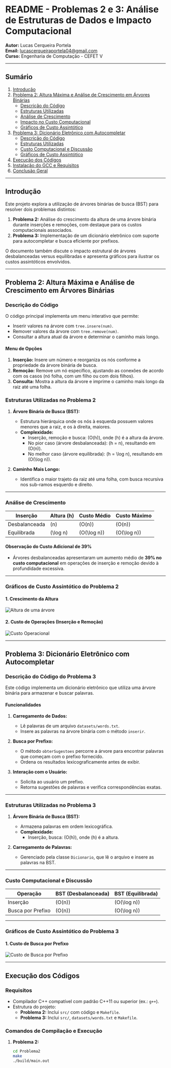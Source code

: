 # README - Problemas 2 e 3: Análise de Estruturas de Dados e Impacto Computacional

**Autor:** Lucas Cerqueira Portela  
**Email:** lucascerqueiraportela04@gmail.com  
**Curso:** Engenharia de Computação - CEFET V  

---

## Sumário

1. [Introdução](#introdução)
2. [Problema 2: Altura Máxima e Análise de Crescimento em Árvores Binárias](#problema-2-altura-máxima-e-análise-de-crescimento-em-árvores-binárias)
   - [Descrição do Código](#descrição-do-código)
   - [Estruturas Utilizadas](#estruturas-utilizadas-no-problema-2)
   - [Análise de Crescimento](#análise-de-crescimento)
   - [Impacto no Custo Computacional](#impacto-no-custo-computacional)
   - [Gráficos de Custo Assintótico](#gráficos-de-custo-assintótico-do-problema-2)
3. [Problema 3: Dicionário Eletrônico com Autocompletar](#problema-3-dicionário-eletrônico-com-autocompletar)
   - [Descrição do Código](#descrição-do-código-do-problema-3)
   - [Estruturas Utilizadas](#estruturas-utilizadas-no-problema-3)
   - [Custo Computacional e Discussão](#custo-computacional-e-discussão)
   - [Gráficos de Custo Assintótico](#gráficos-de-custo-assintótico-do-problema-3)
4. [Execução dos Códigos](#execução-dos-códigos)
5. [Instalação do GCC e Requisitos](#instalação-do-gcc-e-requisitos)
6. [Conclusão Geral](#conclusão-geral)

---

## Introdução

Este projeto explora a utilização de árvores binárias de busca (BST) para resolver dois problemas distintos:

1. **Problema 2:** Análise do crescimento da altura de uma árvore binária durante inserções e remoções, com destaque para os custos computacionais associados.
2. **Problema 3:** Implementação de um dicionário eletrônico com suporte para autocompletar e busca eficiente por prefixos.

O documento também discute o impacto estrutural de árvores desbalanceadas versus equilibradas e apresenta gráficos para ilustrar os custos assintóticos envolvidos.

---

## Problema 2: Altura Máxima e Análise de Crescimento em Árvores Binárias

### Descrição do Código

O código principal implementa um menu interativo que permite:
- Inserir valores na árvore com `tree.insere(num)`.
- Remover valores da árvore com `tree.remove(num)`.
- Consultar a altura atual da árvore e determinar o caminho mais longo.

#### **Menu de Opções**
1. **Inserção:** Insere um número e reorganiza os nós conforme a propriedade da árvore binária de busca.
2. **Remoção:** Remove um nó específico, ajustando as conexões de acordo com os casos (nó folha, com um filho ou com dois filhos).
3. **Consulta:** Mostra a altura da árvore e imprime o caminho mais longo da raiz até uma folha.

### Estruturas Utilizadas no Problema 2

1. **Árvore Binária de Busca (BST):**
   - Estrutura hierárquica onde os nós à esquerda possuem valores menores que a raiz, e os à direita, maiores.
   - **Complexidade:**
     - Inserção, remoção e busca: \(O(h)\), onde \(h\) é a altura da árvore.
     - No pior caso (árvore desbalanceada): \(h = n\), resultando em \(O(n)\).
     - No melhor caso (árvore equilibrada): \(h = \log n\), resultando em \(O(\log n)\).

2. **Caminho Mais Longo:**
   - Identifica o maior trajeto da raiz até uma folha, com busca recursiva nos sub-ramos esquerdo e direito.

---

### Análise de Crescimento

| **Inserção**       | **Altura \(h\)** | **Custo Médio**   | **Custo Máximo**   |
|--------------------|------------------|--------------------|--------------------|
| Desbalanceada      | \(n\)            | \(O(n)\)           | \(O(n)\)           |
| Equilibrada        | \(\log n\)       | \(O(\log n)\)      | \(O(\log n)\)      |

#### Observação do Custo Adicional de 39%
- Árvores desbalanceadas apresentaram um aumento médio de **39% no custo computacional** em operações de inserção e remoção devido à profundidade excessiva.

---

### Gráficos de Custo Assintótico do Problema 2

#### 1. Crescimento da Altura
![Altura de uma árvore](https://via.placeholder.com/800x400?text=Gráfico:+Crescimento+da+Altura)

#### 2. Custo de Operações (Inserção e Remoção)
![Custo Operacional](https://via.placeholder.com/800x400?text=Gráfico:+Custo+de+Operações)

---

## Problema 3: Dicionário Eletrônico com Autocompletar

### Descrição do Código do Problema 3

Este código implementa um dicionário eletrônico que utiliza uma árvore binária para armazenar e buscar palavras.

#### **Funcionalidades**
1. **Carregamento de Dados:**
   - Lê palavras de um arquivo `datasets/words.txt`.
   - Insere as palavras na árvore binária com o método `inserir`.

2. **Busca por Prefixo:**
   - O método `obterSugestoes` percorre a árvore para encontrar palavras que começam com o prefixo fornecido.
   - Ordena os resultados lexicograficamente antes de exibir.

3. **Interação com o Usuário:**
   - Solicita ao usuário um prefixo.
   - Retorna sugestões de palavras e verifica correspondências exatas.

---

### Estruturas Utilizadas no Problema 3

1. **Árvore Binária de Busca (BST):**
   - Armazena palavras em ordem lexicográfica.
   - **Complexidade:**
     - Inserção, busca: \(O(h)\), onde \(h\) é a altura.

2. **Carregamento de Palavras:**
   - Gerenciado pela classe `Dicionario`, que lê o arquivo e insere as palavras na BST.

---

### Custo Computacional e Discussão

| **Operação**     | **BST (Desbalanceada)** | **BST (Equilibrada)** |
|-------------------|-------------------------|------------------------|
| Inserção          | \(O(n)\)               | \(O(\log n)\)          |
| Busca por Prefixo | \(O(n)\)               | \(O(\log n)\)          |

---

### Gráficos de Custo Assintótico do Problema 3

#### 1. Custo de Busca por Prefixo
![Custo de Busca por Prefixo](https://via.placeholder.com/800x400?text=Gráfico:+Custo+de+Busca+por+Prefixo)

---

## Execução dos Códigos

### Requisitos
- Compilador C++ compatível com padrão C++11 ou superior (ex.: `g++`).
- Estrutura do projeto:
  - **Problema 2:** Inclui `src/` com código e `Makefile`.
  - **Problema 3:** Inclui `src/`, `datasets/words.txt` e `Makefile`.

### Comandos de Compilação e Execução
1. **Problema 2:**
   ```bash
   cd Problema2
   make
   ./build/main.out
